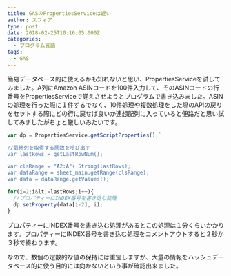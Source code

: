 ```yaml
---
title: GASのPropertiesServiceは遅い
author: スフィア
type: post
date: 2018-02-25T10:16:05.000Z
categories:
  - プログラム言語
tags:
  - GAS
---
```

簡易データベース的に使えるかも知れないと思い、PropertiesServiceを試してみました。A列にAmazon ASINコードを100件入力して、そのASINコードの行番号をPropertiesServiceで覚えさせようとプログラムで書き込みました。ASINの処理を行った際に１件ずるでなく、10件処理や複数処理をした際のAPIの戻りをセットする際にどの行に戻せば良いか連想配列に入っていると便路だと思い試してみましたがちょと厳しいみたいです。

``` js
var dp = PropertiesService.getScriptProperties();`

//最終列を取得する関数を呼び出す
var lastRows = getLastRowNum();

var clsRange = "A2:A"+ String(lastRows);
var dataRange = sheet_main.getRange(clsRange);
var data = dataRange.getValues();`

for(i=2;i&lt;=lastRows;i++){
  //プロパティーにINDEX番号を書き込む処理
  dp.setProperty(data[i-2], i);
}
```

プロパティーにINDEX番号を書き込む処理があるとこの処理は１分くらいかかります。プロパティーにINDEX番号を書き込む処理をコメントアウトすると２秒か３秒で終わります。

なので、数個の定数的な値の保持には重宝しますが、大量の情報をハッシュデータベース的に使う目的には向かないという事が確認出来ました。
